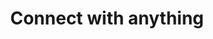 ---
title: 'Connect with anything'
description: 'Ballerina has pre-built connectors and triggers for different protocols, third-party SaaS apps, supporting various data formats and authentication mechanisms. Ballerina Central, a globally hosted package management system, enables sharing and discovering packages, including those developed for unique organizational needs.'
image: 'images/usecases/integration/connect-with-anything.png'
---